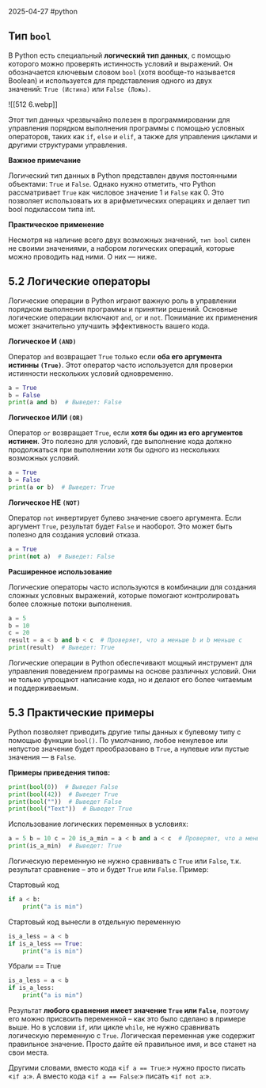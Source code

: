 2025-04-27
#python 

## Тип `bool`

В Python есть специальный **логический тип данных**, с помощью которого можно проверять истинность условий и выражений. Он обозначается ключевым словом `bool` (хотя вообще-то называется Boolean) и используется для представления одного из двух значений: `True (Истина)` или `False (Ложь)`.


![[512 6.webp]]

Этот тип данных чрезвычайно полезен в программировании для управления порядком выполнения программы с помощью условных операторов, таких как `if`, `else` и `elif`, а также для управления циклами и другими структурами управления.

**Важное примечание**

Логический тип данных в Python представлен двумя постоянными объектами: `True` и `False`. Однако нужно отметить, что Python рассматривает `True` как числовое значение 1 и `False` как 0. Это позволяет использовать их в арифметических операциях и делает тип bool подклассом типа int.

**Практическое применение**

Несмотря на наличие всего двух возможных значений, `тип bool` силен не своими значениями, а набором логических операций, которые можно проводить над ними. О них — ниже.

## 5.2 Логические операторы

Логические операции в Python играют важную роль в управлении порядком выполнения программы и принятии решений. Основные логические операции включают `and`, `or` и `not`. Понимание их применения может значительно улучшить эффективность вашего кода.

**Логическое И `(AND)`**

Оператор `and` возвращает `True` только если **оба его аргумента истинны `(True)`**. Этот оператор часто используется для проверки истинности нескольких условий одновременно.

```python
a = True
b = False
print(a and b)  # Выведет: False
```

**Логическое ИЛИ `(OR)`**

Оператор `or` возвращает `True`, если **хотя бы один из его аргументов истинен**. Это полезно для условий, где выполнение кода должно продолжаться при выполнении хотя бы одного из нескольких возможных условий.

```python
a = True
b = False
print(a or b)  # Выведет: True
```

**Логическое НЕ `(NOT)`**

Оператор `not` инвертирует булево значение своего аргумента. Если аргумент `True`, результат будет `False` и наоборот. Это может быть полезно для создания условий отказа.

```python
a = True
print(not a)  # Выведет: False
```

**Расширенное использование**

Логические операторы часто используются в комбинации для создания сложных условных выражений, которые помогают контролировать более сложные потоки выполнения.

```python
a = 5 
b = 10 
c = 20 
result = a < b and b < c  # Проверяет, что a меньше b и b меньше c
print(result)  # Выведет: True
```

Логические операции в Python обеспечивают мощный инструмент для управления поведением программы на основе различных условий. Они не только упрощают написание кода, но и делают его более читаемым и поддерживаемым.

## 5.3 Практические примеры

Python позволяет приводить другие типы данных к булевому типу с помощью функции `bool()`. По умолчанию, любое ненулевое или непустое значение будет преобразовано в `True`, а нулевые или пустые значения — в `False`.

**Примеры приведения типов:**

```python
print(bool(0))  # Выведет False
print(bool(42))  # Выведет True
print(bool(""))  # Выведет False
print(bool("Text"))  # Выведет True
```

Использование логических переменных в условиях:

```python
a = 5 b = 10 c = 20 is_a_min = a < b and a < c  # Проверяет, что a меньше b и a меньше c 
print(is_a_min)  # Выведет: True
```

Логическую переменную не нужно сравнивать с `True` или `False`, т.к. результат сравнение – это и будет `True` или `False`. Пример:

Стартовый код
```python
if a < b:
    print("a is min")
```
Стартовый код вынесли в отдельную переменную
```python
is_a_less = a < b
if is_a_less == True:
    print("a is min")
```
Убрали == True
```python
is_a_less = a < b
if is_a_less:
    print("a is min")
```

Результат **любого сравнения имеет значение `True` или `False`**, поэтому его можно присвоить переменной – как это было сделано в примере выше. Но в условии `if`, или цикле `while`, не нужно сравнивать логическую переменную с `True`. Логическая переменная уже содержит правильное значение. Просто дайте ей правильное имя, и все станет на свои места.

Другими словами, вместо кода «`if a == True`:» нужно просто писать «`if a`:». А вместо кода «`if a == False`:» писать «`if not a`:».